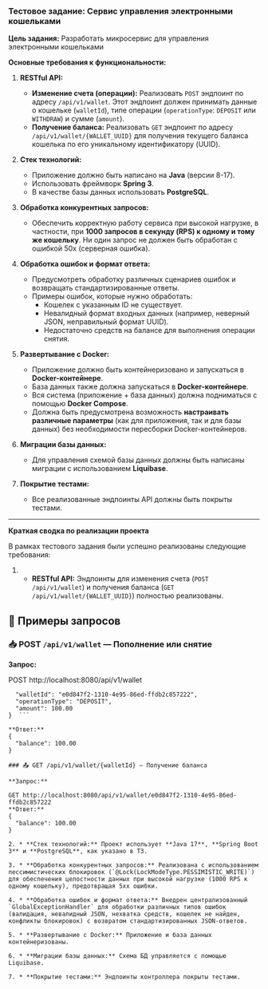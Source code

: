 ### Тестовое задание: Сервис управления электронными кошельками

**Цель задания:**
Разработать микросервис для управления электронными кошельками

**Основные требования к функциональности:**

1.  **RESTful API:**
    * **Изменение счета (операции):** Реализовать `POST` эндпоинт по адресу `/api/v1/wallet`. Этот эндпоинт должен принимать данные о кошельке (`walletId`), типе операции (`operationType`: `DEPOSIT` или `WITHDRAW`) и сумме (`amount`).
    * **Получение баланса:** Реализовать `GET` эндпоинт по адресу `/api/v1/wallet/{WALLET_UUID}` для получения текущего баланса кошелька по его уникальному идентификатору (UUID).

2.  **Стек технологий:**
    * Приложение должно быть написано на **Java** (версии 8-17).
    * Использовать фреймворк **Spring 3**.
    * В качестве базы данных использовать **PostgreSQL**.

3.  **Обработка конкурентных запросов:**
    * Обеспечить корректную работу сервиса при высокой нагрузке, в частности, при **1000 запросов в секунду (RPS) к одному и тому же кошельку**. Ни один запрос не должен быть обработан с ошибкой 50x (серверная ошибка).

4.  **Обработка ошибок и формат ответа:**
    * Предусмотреть обработку различных сценариев ошибок и возвращать стандартизированные ответы.
    * Примеры ошибок, которые нужно обработать:
        * Кошелек с указанным ID не существует.
        * Невалидный формат входных данных (например, неверный JSON, неправильный формат UUID).
        * Недостаточно средств на балансе для выполнения операции снятия.

5.  **Развертывание с Docker:**
    * Приложение должно быть контейнеризовано и запускаться в **Docker-контейнере**.
    * База данных также должна запускаться в **Docker-контейнере**.
    * Вся система (приложение + база данных) должна подниматься с помощью **Docker Compose**.
    * Должна быть предусмотрена возможность **настраивать различные параметры** (как для приложения, так и для базы данных) без необходимости пересборки Docker-контейнеров.

6.  **Миграции базы данных:**
    * Для управления схемой базы данных должны быть написаны миграции с использованием **Liquibase**.

7.  **Покрытие тестами:**
    * Все реализованные эндпоинты API должны быть покрыты тестами.

---

**Краткая сводка по реализации проекта**

В рамках тестового задания были успешно реализованы следующие требования:

1. * **RESTful API:** Эндпоинты для изменения счета (`POST /api/v1/wallet`) и получения баланса (`GET /api/v1/wallet/{WALLET_UUID}`) полностью реализованы.
     
## 📡 Примеры запросов

### 📥 POST `/api/v1/wallet` — Пополнение или снятие

**Запрос:**

POST http://localhost:8080/api/v1/wallet

``` {
  "walletId": "e0d847f2-1310-4e95-86ed-ffdb2c857222",
  "operationType": "DEPOSIT",
  "amount": 100.00
}  ```

**Ответ:**
{
  "balance": 100.00
}

### 📤 GET /api/v1/wallet/{walletId} — Получение баланса

**Запрос:**

GET http://localhost:8080/api/v1/wallet/e0d847f2-1310-4e95-86ed-ffdb2c857222
**Ответ:**
{
  "balance": 100.00
}

2. * **Стек технологий:** Проект использует **Java 17**, **Spring Boot 3** и **PostgreSQL**, как указано в ТЗ.

3. * **Обработка конкурентных запросов:** Реализована с использованием пессимистических блокировок (`@Lock(LockModeType.PESSIMISTIC_WRITE)`) для обеспечения целостности данных при высокой нагрузке (1000 RPS к одному кошельку), предотвращая 5xx ошибки.

4. * **Обработка ошибок и формат ответа:** Внедрен централизованный `GlobalExceptionHandler` для обработки различных типов ошибок (валидация, невалидный JSON, нехватка средств, кошелек не найден, конфликты блокировок) с возвратом стандартизированных JSON-ответов.

5. * **Развертывание с Docker:** Приложение и база данных контейнеризованы.

6. * **Миграции базы данных:** Схема БД управляется с помощью Liquibase.

7. * **Покрытие тестами:** Эндпоинты контроллера покрыты тестами.



